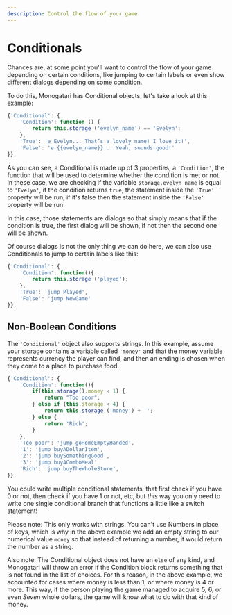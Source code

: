 ```yaml
---
description: Control the flow of your game
---
```


# Conditionals

Chances are, at some point you'll want to control the flow of your game depending on certain conditions, like jumping to certain labels or even show different dialogs depending on some condition.

To do this, Monogatari has Conditional objects, let's take a look at this example:

```javascript
{'Conditional': {
    'Condition': function () {
        return this.storage ('evelyn_name') == 'Evelyn';
    },
    'True': 'e Evelyn... That’s a lovely name! I love it!',
    'False': 'e {{evelyn_name}}... Yeah, sounds good!'
}},
```

As you can see, a Conditional is made up of 3 properties, a `'Condition'`, the function that will be used to determine whether the condition is met or not. In these case, we are checking if the variable `storage.evelyn_name` is equal to `'Evelyn'`, if the condition returns `true`, the statement inside the `'True'` property will be run, if it's false then the statement inside the `'False'` property will be run.

In this case, those statements are dialogs so that simply means that if the condition is true, the first dialog will be shown, if not then the second one will be shown.

Of course dialogs is not the only thing we can do here, we can also use Conditionals to jump to certain labels like this:

```javascript
{'Conditional': {
    'Condition': function(){
        return this.storage ('played');
    },
    'True': 'jump Played',
    'False': 'jump NewGame'
}},
```

## Non-Boolean Conditions

The `'Conditional'` object also supports strings. In this example, assume your storage contains a variable called `'money'` and that the money variable represents currency the player can find, and then an ending is chosen when they come to a place to purchase food.

```javascript
{'Conditional': {
    'Condition': function(){
        if(this.storage().money < 1) {
            return "Too poor";
        } else if (this.storage < 4) {
            return this.storage ('money') + '';
        } else {
            return 'Rich';
        }
    },
    'Too poor': 'jump goHomeEmptyHanded',
    '1': 'jump buyADollarItem',
    '2': 'jump buySomethingGood',
    '3': 'jump buyAComboMeal'
    'Rich': 'jump buyTheWholeStore',
}},
```

You could write multiple conditional statements, that first check if you have 0 or not, then check if you have 1 or not, etc, but _this_ way you only need to write one single conditional branch that functions a little like a switch statement!

Please note: This only works with strings. You can't use Numbers in place of keys, which is why in the above example we add an empty string to our numerical value `money` so that instead of returning a number, it would return the number as a string.

Also note: The Conditional object does not have an `else` of any kind, and Monogatari will throw an error if the Condition block returns something that is not found in the list of choices. For this reason, in the above example, we accounted for cases where money is less than 1, or where money is 4 or more. This way, if the person playing the game managed to acquire 5, 6, or even _Seven_ whole dollars, the game will know what to do with that kind of money.


